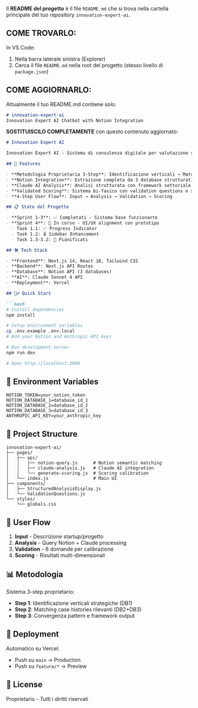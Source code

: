 Il **README del progetto** è il file `README.md` che si trova nella cartella principale del tuo repository `innovation-expert-ai`.

## COME TROVARLO:

In VS Code:
1. Nella barra laterale sinistra (Explorer)
2. Cerca il file `README.md` nella root del progetto (stesso livello di `package.json`)

## COME AGGIORNARLO:

Attualmente il tuo README.md contiene solo:
```markdown
# innovation-expert-ai
Innovation Expert AI Chatbot with Notion Integration
```

**SOSTITUISCILO COMPLETAMENTE** con questo contenuto aggiornato:

```markdown
# Innovation Expert AI

Innovation Expert AI - Sistema di consulenza digitale per valutazione startup e progetti innovativi attraverso metodologia proprietaria basata su 200+ case histories.

## 🚀 Features

- **Metodologia Proprietaria 3-Step**: Identificazione verticali → Matching case histories → Pattern convergence
- **Notion Integration**: Estrazione completa da 3 database strutturati (15-37 properties per item)
- **Claude AI Analysis**: Analisi strutturata con framework settoriale specifico
- **Validated Scoring**: Sistema bi-fasico con validation questions e scoring calibrato
- **4-Step User Flow**: Input → Analysis → Validation → Scoring

## 📋 Stato del Progetto

- **Sprint 1-3**: ✅ Completati - Sistema base funzionante
- **Sprint 4**: 🚧 In corso - UI/UX alignment con prototipo
  - Task 1.1: ✅ Progress Indicator
  - Task 1.2: ⏳ Sidebar Enhancement
  - Task 1.3-3.2: 📅 Pianificati

## 🛠 Tech Stack

- **Frontend**: Next.js 14, React 18, Tailwind CSS
- **Backend**: Next.js API Routes
- **Database**: Notion API (3 databases)
- **AI**: Claude Sonnet 4 API
- **Deployment**: Vercel

## 🏃‍♂️ Quick Start

```bash
# Install dependencies
npm install

# Setup environment variables
cp .env.example .env.local
# Add your Notion and Anthropic API keys

# Run development server
npm run dev

# Open http://localhost:3000
```

## 🔧 Environment Variables

```
NOTION_TOKEN=your_notion_token
NOTION_DATABASE_1=database_id_1
NOTION_DATABASE_2=database_id_2
NOTION_DATABASE_3=database_id_3
ANTHROPIC_API_KEY=your_anthropic_key
```

## 📁 Project Structure

```
innovation-expert-ai/
├── pages/
│   ├── api/
│   │   ├── notion-query.js      # Notion semantic matching
│   │   ├── claude-analysis.js   # Claude AI integration
│   │   └── generate-scoring.js  # Scoring calibration
│   └── index.js                 # Main UI
├── components/
│   ├── StructuredAnalysisDisplay.js
│   └── ValidationQuestions.js
└── styles/
    └── globals.css
```

## 🔄 User Flow

1. **Input** - Descrizione startup/progetto
2. **Analysis** - Query Notion + Claude processing
3. **Validation** - 6 domande per calibrazione
4. **Scoring** - Risultati multi-dimensionali

## 📊 Metodologia

Sistema 3-step proprietario:
- **Step 1**: Identificazione verticali strategiche (DB1)
- **Step 2**: Matching case histories rilevanti (DB2+DB3)
- **Step 3**: Convergenza pattern e framework output

## 🚀 Deployment

Automatico su Vercel:
- Push su `main` → Production
- Push su `feature/*` → Preview

## 📝 License

Proprietario - Tutti i diritti riservati